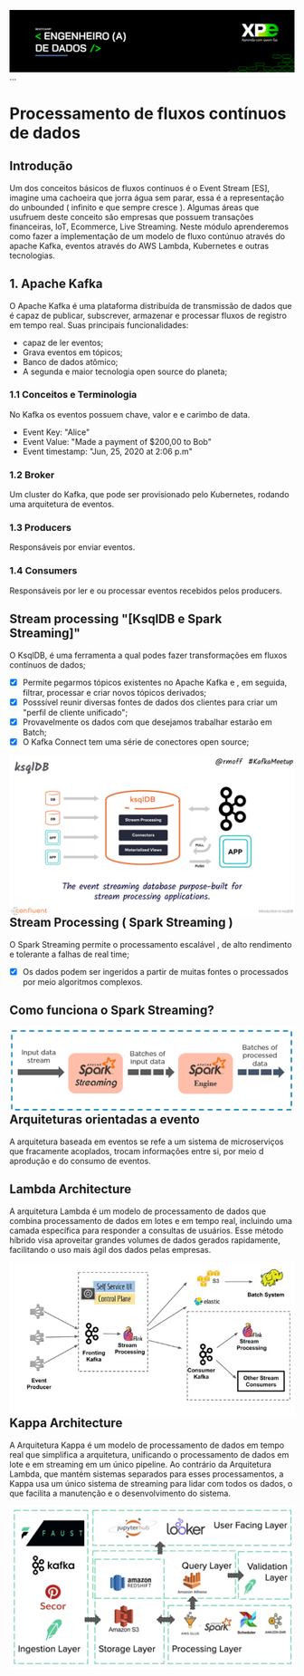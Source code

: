 <img align="right" src="https://raw.githubusercontent.com/araujoeverton/XP_Bootcamp_Engenharia_de_Dados/main/assets/bootcamp-engenheiro-de-dados-xp.jpg" width="1080"/> ...

# Processamento de fluxos contínuos de dados

## Introdução

Um dos conceitos básicos de fluxos continuos é o Event Stream [ES], imagine uma cachoeira que jorra água sem parar, essa é a representação do unbounded ( infinito e que sempre cresce ).
Algumas áreas que usufruem deste conceito são empresas que possuem transações financeiras, IoT, Ecommerce, Live Streaming.
Neste módulo aprenderemos como fazer a implementação de um modelo de fluxo contúnuo através do apache Kafka, eventos através do AWS Lambda, Kubernetes e outras tecnologias.

## 1. Apache Kafka

O Apache Kafka é uma plataforma distribuída de transmissão de dados que é capaz de publicar, subscrever, armazenar e processar fluxos de registro em tempo real.
Suas principais funcionalidades:
* capaz de ler eventos;
* Grava eventos em tópicos;
* Banco de dados atômico;
* A segunda e maior tecnologia open source do planeta;

### 1.1 Conceitos e Terminologia

No Kafka os eventos possuem chave, valor e e carimbo de data.
* Event Key: "Alice"
* Event Value: "Made a payment of $200,00 to Bob"
* Event timestamp: "Jun, 25, 2020 at 2:06 p.m"

### 1.2 Broker

Um cluster do Kafka, que pode ser provisionado pelo Kubernetes, rodando uma arquitetura de eventos.

### 1.3 Producers

Responsáveis por enviar eventos.

### 1.4 Consumers

Responsáveis por ler e ou processar eventos recebidos pelos producers.

## Stream processing "[KsqlDB e Spark Streaming]"

O KsqlDB, é uma ferramenta a qual podes fazer transformações em fluxos contínuos de dados;
- [x] Permite pegarmos tópicos existentes no Apache Kafka e , em seguida, filtrar, processar e criar novos tópicos derivados;
- [x] Posssível reunir diversas fontes de dados dos clientes para criar um "perfil de cliente unificado";
- [x] Provavelmente os dados com que desejamos trabalhar estarão em Batch;
- [x] O Kafka Connect tem uma série de conectores open source;
      
<div width="100%">
<img align="left" src="https://raw.githubusercontent.com/araujoeverton/XP_Bootcamp_Engenharia_de_Dados/main/assets/ksqldb.jpg" />
</div>

## Stream Processing ( Spark Streaming )

O Spark Streaming permite o processamento escalável , de alto rendimento e tolerante a falhas de real time;
- [x] Os dados podem ser ingeridos a partir de muitas fontes o processados por meio algoritmos complexos.

## Como funciona o Spark Streaming?
<div width="100%">
<img align="left" src="https://raw.githubusercontent.com/araujoeverton/XP_Bootcamp_Engenharia_de_Dados/main/assets/main-qimg-40deb35b86d4744e7d5187b463e39ea8.webp"/>
</div>

## Arquiteturas orientadas a evento
A arquitetura baseada em eventos se refe a um sistema de microserviços que fracamente acoplados, trocam informações entre si, por meio d aprodução e do consumo de eventos.

## Lambda Architecture

A arquitetura Lambda é um modelo de processamento de dados que combina processamento de dados em lotes e em tempo real, incluindo uma camada específica para responder a consultas de usuários. Esse método híbrido visa aproveitar grandes volumes de dados gerados rapidamente, facilitando o uso mais ágil dos dados pelas empresas.

<div width="100%">
<img align="left" src="https://raw.githubusercontent.com/araujoeverton/XP_Bootcamp_Engenharia_de_Dados/main/assets/netflix-delivery-stream.webp"/>
</div>


## Kappa Architecture

A Arquitetura Kappa é um modelo de processamento de dados em tempo real que simplifica a arquitetura, unificando o processamento de dados em lote e em streaming em um único pipeline. Ao contrário da Arquitetura Lambda, que mantém sistemas separados para esses processamentos, a Kappa usa um único sistema de streaming para lidar com todos os dados, o que facilita a manutenção e o desenvolvimento do sistema.

<div width="100%">
<img align="left" src="https://raw.githubusercontent.com/araujoeverton/XP_Bootcamp_Engenharia_de_Dados/main/assets/robinhood-delivery-stream.webp"/>
</div>







  



